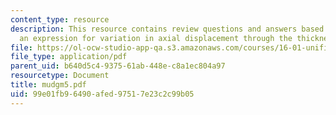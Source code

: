 ```yaml
---
content_type: resource
description: This resource contains review questions and answers based on providing
  an expression for variation in axial displacement through the thickness of a beam.
file: https://ol-ocw-studio-app-qa.s3.amazonaws.com/courses/16-01-unified-engineering-i-ii-iii-iv-fall-2005-spring-2006/99e01fb96490afed97517e23c2c99b05_mudgm5.pdf
file_type: application/pdf
parent_uid: b640d5c4-9375-61ab-448e-c8a1ec804a97
resourcetype: Document
title: mudgm5.pdf
uid: 99e01fb9-6490-afed-9751-7e23c2c99b05
---
```

